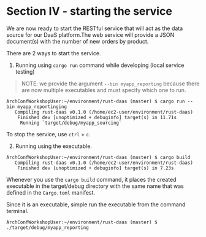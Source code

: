 # Section IV - starting the service

We are now ready to start the RESTful service that will act as the data source for our DaaS platform.The web service will provide a JSON document\(s\) with the number of new orders by product.

 There are 2 ways to start the service.

1. Running using `cargo run` command while developing \(local service testing\)

> NOTE: we provide the argument `--bin myapp_reporting` because there are now multiple executables and must specify which one to run.

```text
ArchConfWorkshopUser:~/environment/rust-daas (master) $ cargo run --bin myapp_reportinging
   Compiling rust-daas v0.1.0 (/home/ec2-user/environment/rust-daas)
    Finished dev [unoptimized + debuginfo] target(s) in 11.71s
     Running `target/debug/myapp_sourcing`
```

To stop the service, use `ctrl` + `c`.

   2. Running using the executable.

```text
ArchConfWorkshopUser:~/environment/rust-daas (master) $ cargo build
   Compiling rust-daas v0.1.0 (/home/ec2-user/environment/rust-daas)
    Finished dev [unoptimized + debuginfo] target(s) in 7.23s
```

Whenever you use the `cargo build` command, it places the created executable in the target/debug directory with the same name that was defined in the `Cargo.toml` manifest.

Since it is an executable, simple run the executable from the command terminal.

```text
ArchConfWorkshopUser:~/environment/rust-daas (master) $ ./target/debug/myapp_reporting 
```

